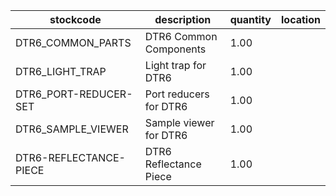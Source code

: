 |stockcode|description|quantity|location|
|---------|-----------|--------|--------|
|DTR6_COMMON_PARTS|DTR6 Common Components|1.00||
|DTR6_LIGHT_TRAP|Light trap for DTR6|1.00||
|DTR6_PORT-REDUCER-SET|Port reducers for DTR6|1.00||
|DTR6_SAMPLE_VIEWER|Sample viewer for DTR6|1.00||
|DTR6-REFLECTANCE-PIECE|DTR6 Reflectance Piece|1.00||
